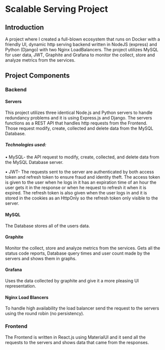 # Scalable Serving Project
## Introduction

A project where I created a full-blown ecosystem that runs on Docker with a friendly UI, dynamic http serving backend written in NodeJS (express) and Python (Django) with two Nginx LoadBalancers.
The project utilizes MySQL for user data, JWT, Graphite and Grafana to monitor the collect, store and analyze metrics from the services.
## Project Components
### Backend 
#### Servers
This project utilizes three identical Node.js and Python servers to handle redundancy problems and it is using Express.js and Django.
The servers functions as a REST API that handles http requests from the Frontend.
Those request modify, create, collected and delete data from the MySQL Database.

##### Technologies used:
•	MySQL- the API request to modify, create, collected, and delete data from the MySQL Database server.

•	JWT- The requests sent to the server are authenticated by both access token and refresh token to ensure fraud and identity theft. The access token is given to the user when he logs in it has an expiration time of an hour the user gets it in the response or when he request to refresh it when it is expired.
The refresh token is also given when the user logs in and it is stored in the cookies as an HttpOnly so the refresh token only visible to the server.
#### MySQL
The Database stores all of the users data.
#### Graphite
 Monitor the collect, store and analyze metrics from the services.  Gets all the status code reports, Database query times and user count made by the servers and shows them in graphs.
#### Grafana
Uses the data collected by graphite and give it a more pleasing UI representation.  
#### Nginx Load Blancers
To handle high availability the load balancer send the request to the servers using the round robin (no persistency).
### Frontend
The Frontend is written in React.js using MaterialUI and it send all the requests to the servers and shows data that came from the responses.

